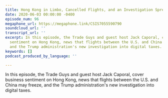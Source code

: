 ```yaml
---
title: Hong Kong in Limbo, Cancelled Flights, and an Investigation Spree
date: 2020-06-03 00:00:00 -0400
episode_num: 96
megaphone_url: https://megaphone.link/CSIS7055590790
soundcloud_url: ''
transcript_url: ''
excerpt: In this episode, the Trade Guys and guest host Jack Caporal, cover business
  sentiment on Hong Kong, news that flights between the U.S. and China may freeze,
  and the Trump administration's new investigation into digital taxes.
keywords: []
podcast_produced_by_language: ''

---
```

In this episode, the Trade Guys and guest host Jack Caporal, cover business sentiment on Hong Kong, news that flights between the U.S. and China may freeze, and the Trump administration's new investigation into digital taxes.